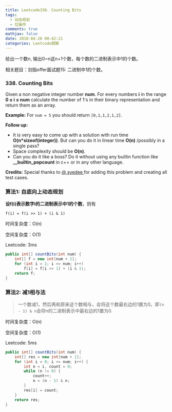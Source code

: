 ```yaml
---
title: Leetcode338. Counting Bits
tags:
  - 动态规划
  - 位操作
comments: true
mathjax: false
date: 2018-04-20 00:42:21
categories: Leetcode题解
---
```


给出一个数n, 输出0~n这n+1个数，每个数的二进制表示中1的个数。

相关题目：剑指offer面试题15: 二进制中1的个数。

<!-- more -->

### 338. Counting Bits

Given a non negative integer number **num**. For every numbers **i** in the range **0 ≤ i ≤ num** calculate the number of 1's in their binary representation and return them as an array.

**Example:**
For `num = 5` you should return `[0,1,1,2,1,2]`.

**Follow up:**

- It is very easy to come up with a solution with run time **O(n\*sizeof(integer))**. But can you do it in linear time **O(n)** /possibly in a single pass?
- Space complexity should be **O(n)**.
- Can you do it like a boss? Do it without using any builtin function like **__builtin_popcount** in c++ or in any other language.

**Credits:**
Special thanks to [@ syedee ](https://leetcode.com/discuss/user/syedee)for adding this problem and creating all test cases.

### 算法1: 自底向上动态规划

**设f(i)表示数字i的二进制表示中1的个数**，则有

`f(i) = f(i >> 1) + (i & 1)`

时间复杂度：O(n)

空间复杂度：O(1)

Leetcode: 3ms

```java
public int[] countBits(int num) {
    int[] f = new int[num + 1];
    for (int i = 1; i <= num; i++) 
        f[i] = f[i >> 1] + (i & 1);
    return f;
}
```



### 算法2: 减1相与法

> 一个数减1，然后再和原来这个数相与，会将这个数最右边的1置为0。即`(n - 1) & n`会将n的二进制表示中最右边的1置为0.

时间复杂度：O(n)

空间复杂度：O(1)

Leetcode: 5ms

```java
public int[] countBits(int num) {
    int[] res = new int[num + 1];
    for (int i = 0; i <= num; i++) {
        int n = i, count = 0;
        while (n != 0) {
            count++;
            n = (n - 1) & n;
        }
        res[i] = count;
    }
    return res;
}
```

